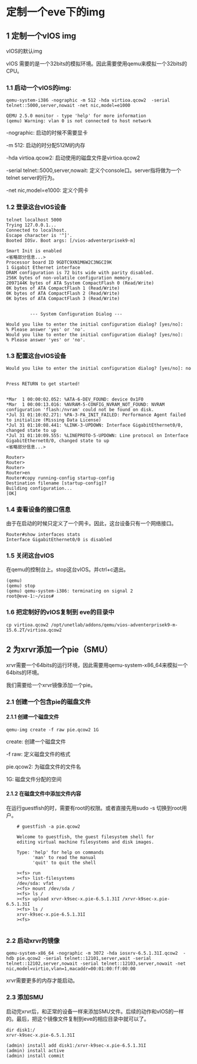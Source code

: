 # 定制一个eve下的img

## 1 定制一个vIOS img
vIOS的默认img

vIOS 需要的是一个32bits的模拟环境。因此需要使用qemu来模拟一个32bits的CPU。

### 1.1 启动一个vIOS的img:
```
qemu-system-i386 -nographic -m 512 -hda virtioa.qcow2  -serial telnet::5000,server,nowait -net nic,model=e1000

QEMU 2.5.0 monitor - type 'help' for more information
(qemu) Warning: vlan 0 is not connected to host network

```
-nographic: 启动的时候不需要显卡

-m 512: 启动的时分配512M的内存

-hda virtioa.qcow2: 启动使用的磁盘文件是virtioa.qcow2

-serial telnet::5000,server,nowait: 定义个console口。server指将做为一个telnet server的行为。

-net nic,model=e1000: 定义个网卡

### 1.2 登录这台vIOS设备

```
telnet localhost 5000
Trying 127.0.0.1...
Connected to localhost.
Escape character is '^]'.
Booted IOSv. Boot args: [/vios-adventerprisek9-m]

Smart Init is enabled
<省略部分信息...>
Processor board ID 9GDTC9XN1M6W2C3NGCI9K
1 Gigabit Ethernet interface
DRAM configuration is 72 bits wide with parity disabled.
256K bytes of non-volatile configuration memory.
2097144K bytes of ATA System CompactFlash 0 (Read/Write)
0K bytes of ATA CompactFlash 1 (Read/Write)
0K bytes of ATA CompactFlash 2 (Read/Write)
0K bytes of ATA CompactFlash 3 (Read/Write)


         --- System Configuration Dialog ---

Would you like to enter the initial configuration dialog? [yes/no]:
% Please answer 'yes' or 'no'.
Would you like to enter the initial configuration dialog? [yes/no]:
% Please answer 'yes' or 'no'.
```
### 1.3 配置这台vIOS设备

```
Would you like to enter the initial configuration dialog? [yes/no]: no


Press RETURN to get started!


*Mar  1 00:00:02.052: %ATA-6-DEV_FOUND: device 0x1F0
*Mar  1 00:00:13.016: %NVRAM-5-CONFIG_NVRAM_NOT_FOUND: NVRAM configuration 'flash:/nvram' could not be found on disk.
*Jul 31 01:10:02.271: %PA-3-PA_INIT_FAILED: Performance Agent failed to initialize (Missing Data License)
*Jul 31 01:10:08.441: %LINK-3-UPDOWN: Interface GigabitEthernet0/0, changed state to up
*Jul 31 01:10:09.555: %LINEPROTO-5-UPDOWN: Line protocol on Interface GigabitEthernet0/0, changed state to up
<省略部分信息...>

Router>
Router>
Router>
Router>en
Router#copy running-config startup-config
Destination filename [startup-config]?
Building configuration...
[OK]
```

### 1.4 查看设备的接口信息
由于在启动的时候只定义了一个网卡。因此，这台设备只有一个网络接口。
```
Router#show interfaces stats
Interface GigabitEthernet0/0 is disabled
```

### 1.5 关闭这台vIOS
在qemu的控制台上。stop这台vIOS。并ctrl+c退出。
```
(qemu)
(qemu) stop
(qemu) qemu-system-i386: terminating on signal 2 
root@eve-1:~/vios#
```

### 1.6 把定制好的vIOS复制到 eve的目录中

```
cp virtioa.qcow2 /opt/unetlab/addons/qemu/vios-adventerprisek9-m-15.6.2T/virtioa.qcow2
```

## 2 为xrvr添加一个pie（SMU）
xrvr需要一个64bits的运行环境，因此需要用qemu-system-x86_64来模拟一个64bits的环境。

我们需要给一个xrvr镜像添加一个pie。

### 2.1 创建一个包含pie的磁盘文件

#### 2.1.1 创建一个磁盘文件

```
qemu-img create -f raw pie.qcow2 1G
```
create: 创建一个磁盘文件

-f raw: 定义磁盘文件的格式

pie.qcow2: 为磁盘文件的文件名

1G:  磁盘文件分配的空间

#### 2.1.2 在磁盘文件中添加文件内容

在运行guestfish的时，需要有root的权限。或者直接先用sudo -s 切换到root用户。
```
    # guestfish -a pie.qcow2
    
    Welcome to guestfish, the guest filesystem shell for
    editing virtual machine filesystems and disk images.
    
    Type: 'help' for help on commands
          'man' to read the manual
          'quit' to quit the shell
    
    ><fs> run
    ><fs> list-filesystems
    /dev/sda: vfat
    ><fs> mount /dev/sda /
    ><fs> ls /
    ><fs> upload xrvr-k9sec-x.pie-6.5.1.31I /xrvr-k9sec-x.pie-6.5.1.31I
    ><fs> ls /
    xrvr-k9sec-x.pie-6.5.1.31I
    ><fs>
    
```
### 2.2 启动xrvr的镜像
```
qemu-system-x86_64 -nographic -m 3072 -hda iosxrv-6.5.1.31I.qcow2  -hdb pie.qcow2 -serial telnet::12101,server,wait -serial telnet::12102,server,nowait -serial telnet::12103,server,nowait -net nic,model=virtio,vlan=1,macaddr=00:01:00:ff:00:00
```

xrvr需要更多的内存才能启动。

### 2.3 添加SMU

启动完xrvr后，和正常的设备一样来添加SMU文件。后续的动作和vIOS的一样的。最后，把这个镜像文件复制到eve的相应目录中就可以了。
```
dir disk1:/
xrvr-k9sec-x.pie-6.5.1.31I

(admin) install add disk1:/xrvr-k9sec-x.pie-6.5.1.31I
(admin) install active
(admin) install commit

```































